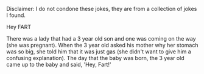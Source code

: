 Disclaimer: I do not condone these jokes, they are from a collection of jokes I found.

Hey FART

There was a lady that had a 3 year old son and one was coming on the way (she was pregnant). When the 3 year old asked his mother why her stomach was so big, she told him that it was just gas (she didn't want to give him a confusing explanation).
The day that the baby was born, the 3 year old came up to the baby and said, 'Hey, Fart!'

